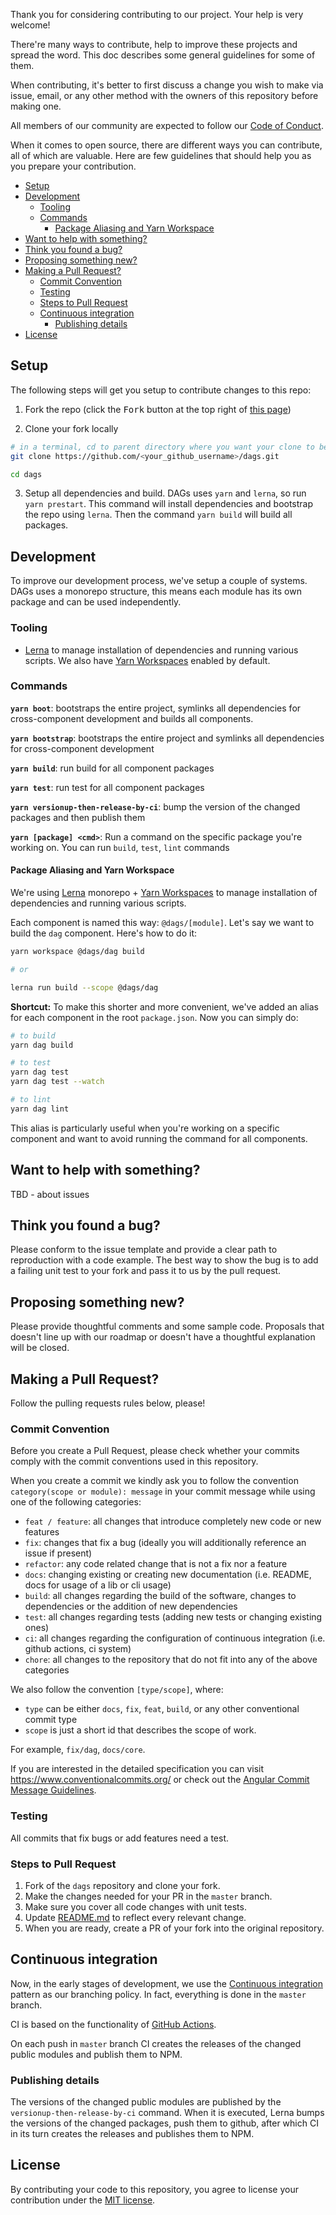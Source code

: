 Thank you for considering contributing to our project. Your help is very welcome!

There're many ways to contribute, help to improve these projects and spread the word. This doc describes some general
guidelines for some of them.

When contributing, it's better to first discuss a change you wish to make via issue, email, or any other method with the
owners of this repository before making one.

All members of our community are expected to follow our [Code of Conduct](CODE_OF_CONDUCT.md).

When it comes to open source, there are different ways you can contribute, all of which are valuable. Here are few
guidelines that should help you as you prepare your contribution.

- [Setup](#setup)
- [Development](#development)
  - [Tooling](#tooling)
  - [Commands](#commands)
    - [Package Aliasing and Yarn Workspace](#package-aliasing-and-yarn-workspace)
- [Want to help with something?](#want-to-help-with-something)    
- [Think you found a bug?](#think-you-found-a-bug)
- [Proposing something new?](#proposing-something-new)
- [Making a Pull Request?](#making-a-pull-request)
  - [Commit Convention](#commit-convention)
  - [Testing](#testing)
  - [Steps to Pull Request](#steps-to-pull-request)
  - [Continuous integration](#continuous-integration)
    - [Publishing details](#publishing-details)
- [License](#license)

## Setup

The following steps will get you setup to contribute changes to this repo:

1. Fork the repo (click the <kbd>Fork</kbd> button at the top right of
   [this page](https://https://github.com/AlexanderLapygin/dags))

2. Clone your fork locally

```sh
# in a terminal, cd to parent directory where you want your clone to be, then
git clone https://github.com/<your_github_username>/dags.git

cd dags
```

3. Setup all dependencies and build. DAGs uses `yarn` and `lerna`, so run `yarn prestart`.
This command will install dependencies and bootstrap the repo using `lerna`. Then the command `yarn build` will build
all packages.


## Development

To improve our development process, we've setup a couple of systems.
DAGs uses a monorepo structure, this means each module has its own package and can be used independently.

### Tooling

- [Lerna](https://lerna.js.org/) to manage installation of dependencies and running various scripts. We also have [Yarn
Workspaces](https://classic.yarnpkg.com/en/docs/workspaces/) enabled by default.

### Commands

**`yarn boot`**: bootstraps the entire project, symlinks all dependencies for cross-component development and builds all
components.

**`yarn bootstrap`**: bootstraps the entire project and symlinks all dependencies for cross-component development

**`yarn build`**: run build for all component packages

**`yarn test`**: run test for all component packages

**`yarn versionup-then-release-by-ci`**: bump the version of the changed packages and then publish them 

**`yarn [package] <cmd>`**: Run a command on the specific package you're working on. You can run `build`, `test`,
`lint` commands

#### Package Aliasing and Yarn Workspace

We're using [Lerna](https://lerna.js.org/) monorepo + [Yarn Workspaces](https://classic.yarnpkg.com/en/docs/workspaces/)
to manage installation of dependencies and running various scripts.

Each component is named this way: `@dags/[module]`. Let's say we want to build the `dag` component. Here's how to do it:

```bash
yarn workspace @dags/dag build

# or

lerna run build --scope @dags/dag
```

**Shortcut:** To make this shorter and more convenient, we've added an alias for each component in the root
`package.json`. Now you can simply do:

```bash
# to build
yarn dag build

# to test
yarn dag test
yarn dag test --watch

# to lint
yarn dag lint
```

This alias is particularly useful when you're working on a specific component and want to avoid running the command for
all components.

## Want to help with something?

TBD - about issues

## Think you found a bug?

Please conform to the issue template and provide a clear path to reproduction with a code example.
The best way to show the bug is to add a failing unit test to your fork and pass it to us by the pull request.

## Proposing something new?

Please provide thoughtful comments and some sample code. Proposals that doesn't line up with our roadmap or doesn't have
a thoughtful explanation will be closed.

## Making a Pull Request?

Follow the pulling requests rules below, please!

### Commit Convention

Before you create a Pull Request, please check whether your commits comply with the commit conventions used in this
repository.

When you create a commit we kindly ask you to follow the convention `category(scope or module): message` in your commit
message while using one of the following categories:

- `feat / feature`: all changes that introduce completely new code or new features
- `fix`: changes that fix a bug (ideally you will additionally reference an issue if present)
- `refactor`: any code related change that is not a fix nor a feature
- `docs`: changing existing or creating new documentation (i.e. README, docs for usage of a lib or cli usage)
- `build`: all changes regarding the build of the software, changes to dependencies or the addition of new dependencies
- `test`: all changes regarding tests (adding new tests or changing existing ones)
- `ci`: all changes regarding the configuration of continuous integration (i.e. github actions, ci system)
- `chore`: all changes to the repository that do not fit into any of the above categories

We also follow the convention `[type/scope]`, where:
  - `type` can be either `docs`, `fix`, `feat`, `build`, or any other conventional commit type
  - `scope` is just a short id that describes the scope of work.

For example, `fix/dag`, `docs/core`. 
 
If you are interested in the detailed specification you can visit https://www.conventionalcommits.org/ or check out the
[Angular Commit Message Guidelines](https://github.com/angular/angular/blob/22b96b9/CONTRIBUTING.md#-commit-message-guidelines).

### Testing

All commits that fix bugs or add features need a test.

### Steps to Pull Request

1. Fork of the `dags` repository and clone your fork.
2. Make the changes needed for your PR in the `master` branch.
3. Make sure you cover all code changes with unit tests.
4. Update [README.md](README.md) to reflect every relevant change.
5. When you are ready, create a PR of your fork into the original repository.

## Continuous integration

Now, in the early stages of development, we use the
[Continuous integration](https://martinfowler.com/articles/branching-patterns.html#continuous-integration) pattern as
our branching policy. In fact, everything is done in the `master` branch.

CI is based on the functionality of [GitHub Actions](https://github.com/features/actions).

On each push in `master` branch CI creates the releases of the changed public modules and publish them to NPM.

### Publishing details

The versions of the changed public modules are published by the `versionup-then-release-by-ci` command. When it is
executed, Lerna bumps the versions of the changed packages, push them to github, after which CI in its turn creates the
releases and publishes them to NPM.

## License

By contributing your code to this repository, you agree to license your contribution under the [MIT license](LICENSE).
